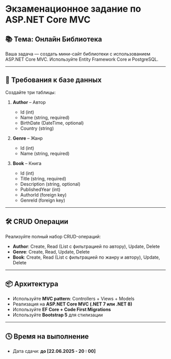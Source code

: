 # Экзаменационное задание по ASP.NET Core MVC

## 📚 Тема: Онлайн Библиотека

Ваша задача — создать мини-сайт библиотеки с использованием ASP.NET Core MVC. Используйте Entity Framework Core и PostgreSQL.

---

## 🧩 Требования к базе данных

Создайте три таблицы:

1. **Author** – Автор
   - Id (int)
   - Name (string, required)
   - BirthDate (DateTime, optional)
   - Country (string)

2. **Genre** – Жанр
   - Id (int)
   - Name (string, required)

3. **Book** – Книга
   - Id (int)
   - Title (string, required)
   - Description (string, optional)
   - PublishedYear (int)
   - AuthorId (foreign key)
   - GenreId (foreign key)

---

## 🛠️ CRUD Операции

Реализуйте полный набор CRUD-операций:

- **Author**: Create, Read (List c фильтрацией по автору), Update, Delete
- **Genre**: Create, Read, Update, Delete
- **Book**: Create, Read (List c фильтрацией по жанру и автору), Update, Delete

---

## 📦 Архитектура

- Используйте **MVC pattern**: Controllers + Views + Models
- Реализация на **ASP.NET Core MVC (.NET 7 или .NET 8)**
- Используйте **EF Core + Code First Migrations**
- Используйте **Bootstrap 5** для стилизации

---

## 🕓 Время на выполнение

- Дата сдачи: **до [22.06.2025 - 20 : 00]**
